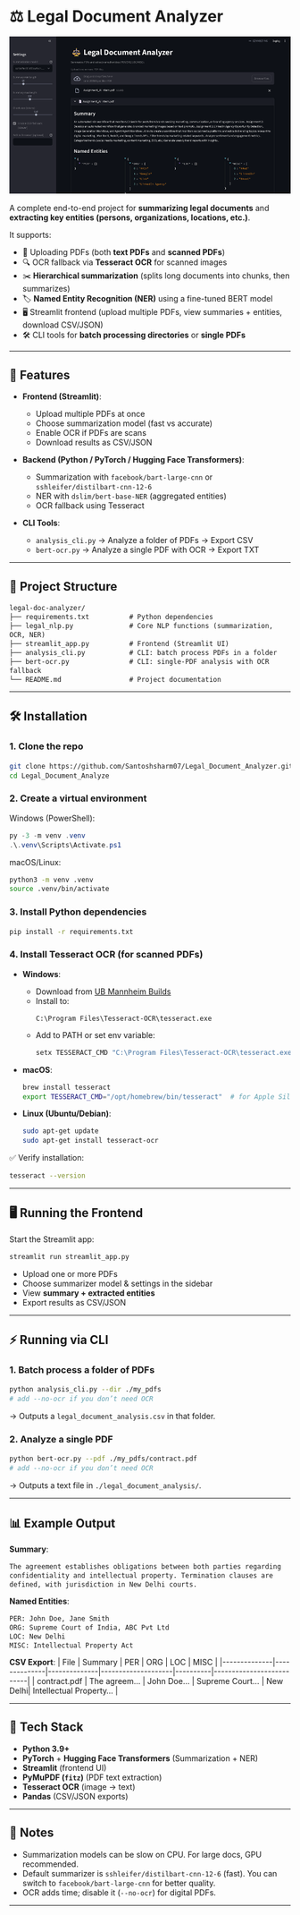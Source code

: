 # ⚖️ Legal Document Analyzer
![image alt](https://github.com/Santoshsharm07/Legal_Document_Analyzer/blob/6e1e9cae8859f20d01135785a3f707c9c0c1c876/image.png)

A complete end-to-end project for **summarizing legal documents** and **extracting key entities (persons, organizations, locations, etc.)**.  

It supports:
- 📄 Uploading PDFs (both **text PDFs** and **scanned PDFs**)  
- 🔍 OCR fallback via **Tesseract OCR** for scanned images  
- ✂️ **Hierarchical summarization** (splits long documents into chunks, then summarizes)  
- 🏷 **Named Entity Recognition (NER)** using a fine-tuned BERT model  
- 🖥 Streamlit frontend (upload multiple PDFs, view summaries + entities, download CSV/JSON)  
- 🛠 CLI tools for **batch processing directories** or **single PDFs**

---

## 🚀 Features

- **Frontend (Streamlit)**:  
  - Upload multiple PDFs at once  
  - Choose summarization model (fast vs accurate)  
  - Enable OCR if PDFs are scans  
  - Download results as CSV/JSON  

- **Backend (Python / PyTorch / Hugging Face Transformers)**:  
  - Summarization with `facebook/bart-large-cnn` or `sshleifer/distilbart-cnn-12-6`  
  - NER with `dslim/bert-base-NER` (aggregated entities)  
  - OCR fallback using Tesseract  

- **CLI Tools**:  
  - `analysis_cli.py` → Analyze a folder of PDFs → Export CSV  
  - `bert-ocr.py` → Analyze a single PDF with OCR → Export TXT  

---

## 📂 Project Structure

```
legal-doc-analyzer/
├── requirements.txt          # Python dependencies
├── legal_nlp.py              # Core NLP functions (summarization, OCR, NER)
├── streamlit_app.py          # Frontend (Streamlit UI)
├── analysis_cli.py           # CLI: batch process PDFs in a folder
├── bert-ocr.py               # CLI: single-PDF analysis with OCR fallback
└── README.md                 # Project documentation
```

---

## 🛠 Installation

### 1. Clone the repo
```bash
git clone https://github.com/Santoshsharm07/Legal_Document_Analyzer.git
cd Legal_Document_Analyze
```

### 2. Create a virtual environment  
Windows (PowerShell):
```powershell
py -3 -m venv .venv
.\.venv\Scripts\Activate.ps1
```

macOS/Linux:
```bash
python3 -m venv .venv
source .venv/bin/activate
```

### 3. Install Python dependencies
```bash
pip install -r requirements.txt
```

### 4. Install **Tesseract OCR** (for scanned PDFs)

- **Windows**:  
  - Download from [UB Mannheim Builds](https://github.com/UB-Mannheim/tesseract/wiki)  
  - Install to:  
    ```
    C:\Program Files\Tesseract-OCR\tesseract.exe
    ```
  - Add to PATH or set env variable:  
    ```powershell
    setx TESSERACT_CMD "C:\Program Files\Tesseract-OCR\tesseract.exe"
    ```

- **macOS**:
  ```bash
  brew install tesseract
  export TESSERACT_CMD="/opt/homebrew/bin/tesseract"  # for Apple Silicon
  ```

- **Linux (Ubuntu/Debian)**:
  ```bash
  sudo apt-get update
  sudo apt-get install tesseract-ocr
  ```

✅ Verify installation:
```bash
tesseract --version
```

---

## 🖥 Running the Frontend

Start the Streamlit app:
```bash
streamlit run streamlit_app.py
```

- Upload one or more PDFs  
- Choose summarizer model & settings in the sidebar  
- View **summary + extracted entities**  
- Export results as CSV/JSON  

---

## ⚡ Running via CLI

### 1. Batch process a folder of PDFs
```bash
python analysis_cli.py --dir ./my_pdfs
# add --no-ocr if you don’t need OCR
```

→ Outputs a `legal_document_analysis.csv` in that folder.

### 2. Analyze a single PDF
```bash
python bert-ocr.py --pdf ./my_pdfs/contract.pdf
# add --no-ocr if you don’t need OCR
```

→ Outputs a text file in `./legal_document_analysis/`.

---

## 📊 Example Output

**Summary**:
```
The agreement establishes obligations between both parties regarding confidentiality and intellectual property. Termination clauses are defined, with jurisdiction in New Delhi courts.
```

**Named Entities**:
```
PER: John Doe, Jane Smith
ORG: Supreme Court of India, ABC Pvt Ltd
LOC: New Delhi
MISC: Intellectual Property Act
```

**CSV Export**:
| File         | Summary       | PER          | ORG                | LOC      | MISC                     |
|--------------|--------------|--------------|--------------------|----------|--------------------------|
| contract.pdf | The agreem…  | John Doe…    | Supreme Court…     | New Delhi| Intellectual Property…  |

---

## 🧠 Tech Stack

- **Python 3.9+**  
- **PyTorch** + **Hugging Face Transformers** (Summarization + NER)  
- **Streamlit** (frontend UI)  
- **PyMuPDF (`fitz`)** (PDF text extraction)  
- **Tesseract OCR** (image → text)  
- **Pandas** (CSV/JSON exports)  

---

## 📌 Notes

- Summarization models can be slow on CPU. For large docs, GPU recommended.  
- Default summarizer is `sshleifer/distilbart-cnn-12-6` (fast). You can switch to `facebook/bart-large-cnn` for better quality.  
- OCR adds time; disable it (`--no-ocr`) for digital PDFs.  

---

 

